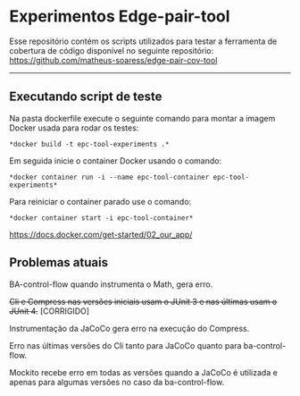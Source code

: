# Experimentos Edge-pair-tool

Esse repositório contém os scripts utilizados para testar a ferramenta de cobertura de código disponível no seguinte repositório: https://github.com/matheus-soaress/edge-pair-cov-tool

---

## Executando script de teste

Na pasta dockerfile execute o seguinte comando para montar a imagem Docker usada para rodar os testes:

    *docker build -t epc-tool-experiments .*

Em seguida inicie o container Docker usando o comando:

    *docker container run -i --name epc-tool-container epc-tool-experiments*

Para reiniciar o container parado use o comando:

    *docker container start -i epc-tool-container*
    
https://docs.docker.com/get-started/02_our_app/

## Problemas atuais

BA-control-flow quando instrumenta o Math, gera erro.

~~Cli e Compress nas versões iniciais usam o JUnit 3 e nas últimas usam o JUnit 4.~~ [CORRIGIDO]

Instrumentação da JaCoCo gera erro na execução do Compress.

Erro nas últimas versões do Cli tanto para JaCoCo quanto para ba-control-flow.

Mockito recebe erro em todas as versões quando a JaCoCo é utilizada e apenas para algumas versões no caso da ba-control-flow.